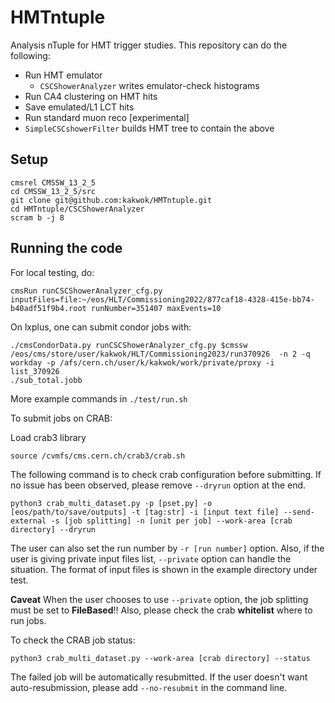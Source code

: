 # HMTntuple

Analysis nTuple for HMT trigger studies. This repository can do the following:

 - Run HMT emulator
   - `CSCShowerAnalyzer` writes emulator-check histograms
 - Run CA4 clustering on HMT hits
 - Save emulated/L1 LCT hits
 - Run standard muon reco [experimental]
 - `SimpleCSCshowerFilter` builds HMT tree to contain the above

## Setup

```
cmsrel CMSSW_13_2_5
cd CMSSW_13_2_5/src
git clone git@github.com:kakwok/HMTntuple.git
cd HMTntuple/CSCShowerAnalyzer
scram b -j 8
```

## Running the code

For local testing, do:
```
cmsRun runCSCShowerAnalyzer_cfg.py inputFiles=file:~/eos/HLT/Commissioning2022/877caf18-4328-415e-bb74-b40adf51f9b4.root runNumber=351407 maxEvents=10
```

On lxplus, one can submit condor jobs with:
```
./cmsCondorData.py runCSCShowerAnalyzer_cfg.py $cmssw /eos/cms/store/user/kakwok/HLT/Commissioning2023/run370926  -n 2 -q workday -p /afs/cern.ch/user/k/kakwok/work/private/proxy -i list_370926
./sub_total.jobb
```
More example commands in `./test/run.sh`

To submit jobs on CRAB:

Load crab3 library
```
source /cvmfs/cms.cern.ch/crab3/crab.sh
```
The following command is to check crab configuration before submitting. If no issue has been observed, please remove `--dryrun` option at the end.
```
python3 crab_multi_dataset.py -p [pset.py] -o [eos/path/to/save/outputs] -t [tag:str] -i [input text file] --send-external -s [job splitting] -n [unit per job] --work-area [crab directory] --dryrun
```
The user can also set the run number by `-r [run number]` option. Also, if the user is giving private input files list, `--private` option can handle the situation. The format of input files is shown in the example directory under test.

**Caveat** When the user chooses to use `--private` option, the job splitting must be set to **FileBased**!! Also, please check the crab **whitelist** where to run jobs.

To check the CRAB job status:
```
python3 crab_multi_dataset.py --work-area [crab directory] --status
```
The failed job will be automatically resubmitted. If the user doesn't want auto-resubmission, please add `--no-resubmit` in the command line.

